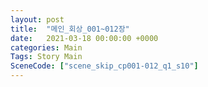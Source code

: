 ```yaml
---
layout: post
title:  "메인_회상_001~012장"
date:   2021-03-18 00:00:00 +0000
categories: Main
Tags: Story Main
SceneCode: ["scene_skip_cp001-012_q1_s10"]
---
```

